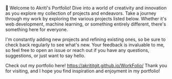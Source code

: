 👋 Welcome to Akriti's Portfolio!
Dive into a world of creativity and innovation as you explore my collection of projects and endeavors.
Take a journey through my work by exploring the various projects listed below. Whether it's web development, machine learning, or something entirely different, there's something here for everyone. 

I'm constantly adding new projects and refining existing ones, so be sure to check back regularly to see what's new. Your feedback is invaluable to me, so feel free to open an issue or reach out if you have any questions, suggestions, or just want to say hello.


Check out my portfolio here!
https://akrititgit.github.io/WorkFolio/
Thank you for visiting, and I hope you find inspiration and enjoyment in my portfolio!
